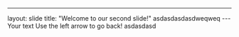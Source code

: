 
---
layout: slide
title: "Welcome to our second slide!"
asdasdasdasdweqweq
---Your text
Use the left arrow to go back!
asdasdasd

